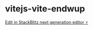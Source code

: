 # vitejs-vite-endwup

[Edit in StackBlitz next generation editor ⚡️](https://stackblitz.com/~/github.com/mattisskjevling/vitejs-vite-endwup)